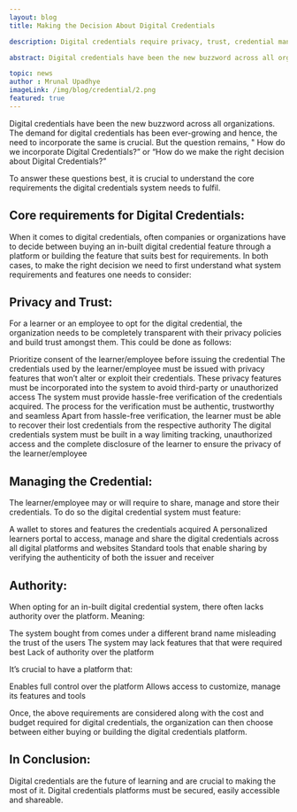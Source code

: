```yaml
---
layout: blog
title: Making the Decision About Digital Credentials

description: Digital credentials require privacy, trust, credential management, and authority to be considered when incorporating them into organizations' systems.

abstract: Digital credentials have been the new buzzword across all organizations. The demand for digital credentials has been ever-growing and hence, the need to incorporate the same is crucial. But the question remains, " How do we incorporate Digital Credentials?” or “How do we make the right decision about Digital Credentials?” To answer these questions best, it is crucial to understand the core requirements the digital credentials system needs to fulfil.

topic: news
author : Mrunal Upadhye
imageLink: /img/blog/credential/2.png
featured: true
---
```

Digital credentials have been the new buzzword across all organizations. The demand for digital credentials has been ever-growing and hence, the need to incorporate the same is crucial. But the question remains, " How do we incorporate Digital Credentials?” or “How do we make the right decision about Digital Credentials?”

To answer these questions best, it is crucial to understand the core requirements the digital credentials system needs to fulfil.

## Core requirements for Digital Credentials:

When it comes to digital credentials, often companies or organizations have to decide between buying an in-built digital credential feature through a platform or building the feature that suits best for requirements. In both cases, to make the right decision we need to first understand what system requirements and features one needs to consider:

## Privacy and Trust:

For a learner or an employee to opt for the digital credential, the organization needs to be completely transparent with their privacy policies and build trust amongst them. This could be done as follows:

Prioritize consent of the learner/employee before issuing the credential
The credentials used by the learner/employee must be issued with privacy features that won’t alter or exploit their credentials. These privacy features must be incorporated into the system to avoid third-party or unauthorized access
The system must provide hassle-free verification of the credentials acquired. The process for the verification must be authentic, trustworthy and seamless
Apart from hassle-free verification, the learner must be able to recover their lost credentials from the respective authority 
The digital credentials system must be built in a way limiting tracking, unauthorized access and the complete disclosure of the learner to ensure the privacy of the learner/employee

## Managing the Credential:

The learner/employee may or will require to share, manage and store their credentials. To do so the digital credential system must feature:

A wallet to stores and features the credentials acquired
A personalized learners portal to access, manage and share the digital credentials across all digital platforms and websites
Standard tools that enable sharing by verifying the authenticity of both the issuer and receiver

## Authority:

When opting for an in-built digital credential system, there often lacks authority over the platform. Meaning:

The system bought from comes under a different brand name misleading the trust of the users
The system may lack features that that were required best
Lack of authority over the platform

It’s crucial to have a platform that:

Enables full control over the platform
Allows access to customize, manage its features and tools

Once, the above requirements are considered along with the cost and budget required for digital credentials, the organization can then choose between either buying or building the digital credentials platform. 

## In Conclusion:

Digital credentials are the future of learning and are crucial to making the most of it. Digital credentials platforms must be secured, easily accessible and shareable. 
